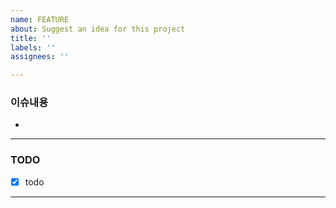 ```yaml
---
name: FEATURE
about: Suggest an idea for this project
title: ''
labels: ''
assignees: ''

---
```


### 이슈내용
- 
***

### TODO
- [x] todo

----
